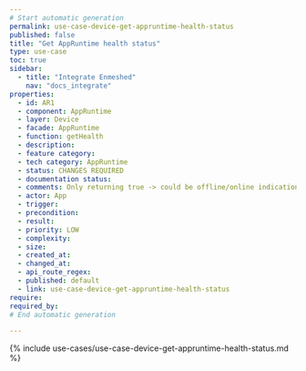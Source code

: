 ```yaml
---
# Start automatic generation
permalink: use-case-device-get-appruntime-health-status
published: false
title: "Get AppRuntime health status"
type: use-case
toc: true
sidebar:
  - title: "Integrate Enmeshed"
    nav: "docs_integrate"
properties:
  - id: AR1
  - component: AppRuntime
  - layer: Device
  - facade: AppRuntime
  - function: getHealth
  - description:
  - feature category:
  - tech category: AppRuntime
  - status: CHANGES REQUIRED
  - documentation status:
  - comments: Only returning true -> could be offline/online indication?
  - actor: App
  - trigger:
  - precondition:
  - result:
  - priority: LOW
  - complexity:
  - size:
  - created_at:
  - changed_at:
  - api_route_regex:
  - published: default
  - link: use-case-device-get-appruntime-health-status
require:
required_by:
# End automatic generation

---
```


{% include use-cases/use-case-device-get-appruntime-health-status.md %}
